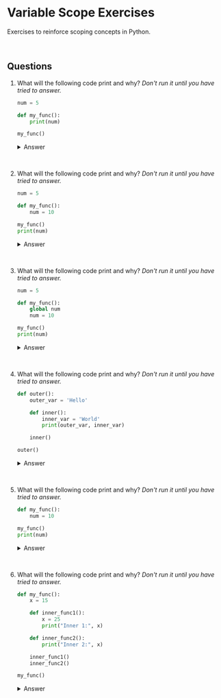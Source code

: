 # Variable Scope Exercises
Exercises to reinforce scoping concepts in Python.

<br>

## Questions
1. What will the following code print and why? *Don't run it until you have tried to answer.*
    
    ```python
    num = 5

    def my_func():
        print(num)

    my_func()
    ```
    <details>
    <summary>Answer</summary>
    <br>
    The variable num is initialized to 5 in the global scope and is accessible within the scope of the my_func function. When my_func is called, it prints 5.
    </details>
<br>

2. What will the following code print and why? *Don't run it until you have tried to answer.*

    ```python
    num = 5

    def my_func():
        num = 10

    my_func()
    print(num)
    ```
    <details>
    <summary>Answer</summary>
    <br>
    The variable num is initialized to 5 in the global scope. When my_func is called, it initializes a local variable also called num *(which shadows the global variable num)* and sets it's value to 10. The print statement on the last line then prints 5, as the original global variable num is in scope.
    </details>
<br>

3. What will the following code print and why? *Don't run it until you have tried to answer.*

    ```python
    num = 5

    def my_func():
        global num
        num = 10

    my_func()
    print(num)
    ```
    <details>
    <summary>Answer</summary>
    <br>
    The variable num is initialized to 5 in the global scope. When my_func is called, it references the globally scoped variable num. it then and sets it's value to 10. The print statement on the last line then prints 10, as the original global variable num has been reassigned by my_func.
    </details>
<br>

4. What will the following code print and why? *Don't run it until you have tried to answer.*

    ```python
    def outer():
        outer_var = 'Hello'

        def inner():
            inner_var = 'World'
            print(outer_var, inner_var)

        inner()

    outer()
    ```
    <details>
    <summary>Answer</summary>
    <br>
    The outer func initializes outer_var and sets it's value to the string "Hello". It then defines a nested function, inner, and within it's scope initializes another variable called inner_var, and sets it's value to the string "World". When the function outer is executed, it also calls inner, which prints "Hello World" using outer_var *(which it has access to via the lexical scope)* and inner_var *(which is a local variable)*. 
    </details>
<br>
    
5. What will the following code print and why? *Don't run it until you have tried to answer.*

    ```python
    def my_func():
        num = 10

    my_func()
    print(num)
    ```
    <details>
    <summary>Answer</summary>
    <br>
    The print statement on the last line will throw a NameError, as the variable num is locally scoped to my_func, and after execution finishes, is not available in the global scope.
    </details>
<br>

6. What will the following code print and why? *Don't run it until you have tried to answer.*

    ```python
    def my_func():
        x = 15

        def inner_func1():
            x = 25
            print("Inner 1:", x)

        def inner_func2():
            print("Inner 2:", x)

        inner_func1()
        inner_func2()

    my_func()
    ```
    <details>
    <summary>Answer</summary>
    <br>
    Since inner_func1 and inner_func2 are both defined and executed within my_func, when my_func is executed, inner_func1 will print "Inner 1: 25" and inner_func_2 will print "Inner 2: 15". inner_func2 has access to x in lexical scope where x is defined as 15 in my_func. In inner_func1, x is a local variable that is shadowing x in lexical scope, and it is assigned to 25 within inner_func1's local scope.
    </details>
    <br>